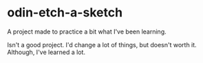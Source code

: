 # odin-etch-a-sketch
A project made to practice a bit what I've been learning.

Isn't a good project. I'd change a lot of things, but doesn't worth it. Although, I've learned a lot.